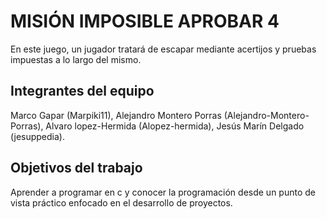 # MISIÓN IMPOSIBLE APROBAR 4

En este juego, un jugador tratará de escapar mediante acertijos y pruebas impuestas a lo largo del mismo.

## Integrantes del equipo

Marco Gapar (Marpiki11), Alejandro Montero Porras (Alejandro-Montero-Porras), Alvaro lopez-Hermida (Alopez-hermida), Jesús Marín Delgado (jesuppedia).

## Objetivos del trabajo

Aprender a programar en c y conocer la programación desde un punto de vista práctico enfocado en el desarrollo de proyectos.
